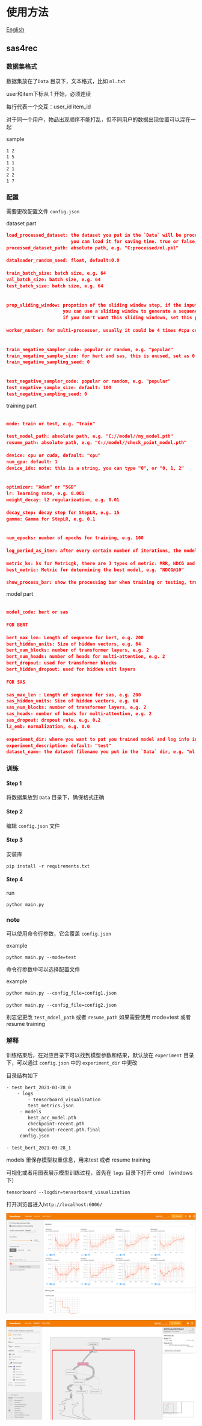 # 使用方法

[English](./README.md)

## sas4rec

### 数据集格式

数据集放在了`Data` 目录下，文本格式，比如 `ml.txt`

user和item下标从 1 开始，必须连续

每行代表一个交互：user_id item_id

对于同一个用户，物品出现顺序不能打乱，但不同用户的数据出现位置可以混在一起

sample
```
1 2
1 5
1 1
2 1
2 2
1 7
```

### 配置
需要更改配置文件 `config.json`


dataset part

```json
load_processed_dataset: the dataset you put in the `Data` will be processed into .pkl, 
                        you can load it for saving time. true or false, e.g. false
processed_dataset_path: absolute path, e.g. "C:processed/ml.pkl"

dataloader_random_seed: float, default=0.0

train_batch_size: batch size, e.g. 64
val_batch_size: batch size, e.g. 64
test_batch_size: batch size, e.g. 64


prop_sliding_window: propotion of the sliding window step, if the input seq is exceeding the max_len, 
                     you can use a sliding window to generate a sequence of input. default: 0.1,  
                     if you don't want this sliding windown, set this parameter as -1.0.

worker_number: for multi-processer, usually it could be 4 times #cpu core you have


train_negative_sampler_code: popular or random, e.g. "popular"
train_negative_sample_size: for bert and sas, this is unused, set as 0
train_negative_sampling_seed: 0


test_negative_sampler_code: popular or random, e.g. "popular"
test_negative_sample_size: default: 100
test_negative_sampling_seed: 0

```

training part

```json

mode: train or test, e.g. "train"

test_model_path: absolute path, e.g. "C://model//my_model.pth"
resume_path: absolute path, e.g. "C://model//check_point_model.pth"

device: cpu or cuda, default: "cpu"
num_gpu: default: 1
device_idx: note: this is a string, you can type "0", or "0, 1, 2"


optimizer: "Adam" or "SGD"
lr: learning rate, e.g. 0.001
weight_decay: l2 regularization, e.g. 0.01

decay_step: decay step for StepLR, e.g. 15
gamma: Gamma for StepLR, e.g. 0.1


num_epochs: number of epochs for training, e.g. 100

log_period_as_iter: after every certain number of iterations, the model weight will be saved as checkpoint

metric_ks: ks for Metric@k, there are 3 types of metric: MRR, NDCG and HIT, e.g. [10, 20, 50]
best_metric: Metric for determining the best model, e.g. "NDCG@10"

show_process_bar: show the processing bar when training or testing, true or false, e.g.false

```

model part

```json

model_code: bert or sas

FOR BERT

bert_max_len: Length of sequence for bert, e.g. 200
bert_hidden_units: Size of hidden vectors, e.g. 64
bert_num_blocks: number of transformer layers, e.g. 2
bert_num_heads: number of heads for multi-attention, e.g. 2
bert_dropout: used for transformer blocks
bert_hidden_dropout: used for hidden unit layers

FOR SAS

sas_max_len : Length of sequence for sas, e.g. 200
sas_hidden_units: Size of hidden vectors, e.g. 64
sas_num_blocks: number of transformer layers, e.g. 2
sas_heads: number of heads for multi-attention, e.g. 2
sas_dropout: dropout rate, e.g. 0.2
l2_emb: normalization, e.g. 0.0

experiment_dir: where you want to put you trained model and log info in, e.g. "experiments"
experiment_description: default: "test"
dataset_name: the dataset filename you put in the `Data` dir, e.g. "ml.txt"
```


### 训练

#### Step 1
将数据集放到 `Data` 目录下，确保格式正确

#### Step 2
编辑 `config.json` 文件

#### Step 3
安装库

```
pip install -r requirements.txt
```

#### Step 4
run
```
python main.py
```

### note

可以使用命令行参数，它会覆盖 `config.json` 

example

```
python main.py --mode=test
```

命令行参数中可以选择配置文件


example

```
python main.py --config_file=config1.json

python main.py --config_file=config2.json
```

别忘记更改 `test_mdoel_path` 或者 `resume_path` 如果需要使用 mode=test 或者 resume training

### 解释

训练结束后，在对应目录下可以找到模型参数和结果，默认放在 `experiment` 目录下，可以通过 `config.json` 中的 `experiment_dir` 中更改

目录结构如下
```
- test_bert_2021-03-28_0
    - logs
        - tensorboard_visualization
        test_metrics.json
     - models
        best_acc_model.pth
        checkpoint-recent.pth
        checkpoint-recent.pth.final
     config.json
  
- test_bert_2021-03-28_1

```

models 里保存模型权重信息，用来test 或者 resume training

可视化或者用图表展示模型训练过程，首先在 `logs` 目录下打开 cmd （windows 下）

```
tensorboard --logdir=tensorboard_visualization
```

打开浏览器进入`http://localhost:6006/`

![tensorboard display](tensorboard_display.PNG)

![tensorboard graph display](tensorboard_graph_display.PNG)
